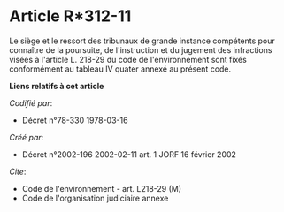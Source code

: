 # Article R*312-11

Le siège et le ressort des tribunaux de grande instance compétents pour connaître de la poursuite, de l'instruction et du
jugement des infractions visées à l'article L. 218-29 du code de l'environnement sont fixés conformément au tableau IV quater
annexé au présent code.

**Liens relatifs à cet article**

_Codifié par_:

  - Décret n°78-330 1978-03-16

_Créé par_:

  - Décret n°2002-196 2002-02-11 art. 1 JORF 16 février 2002

_Cite_:

  - Code de l'environnement - art. L218-29 (M)
  - Code de l'organisation judiciaire annexe
